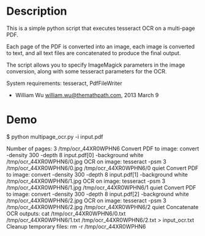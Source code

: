 Description
===============

This is a simple python script that executes tesseract OCR on a multi-page PDF. 

Each page of the PDF is converted into an image, each image is converted to text, and all text files are concatenated to produce the final output.

The script allows you to specify ImageMagick parameters in the image conversion, along with some tesseract parameters for the OCR.

System requirements: tesseract, PdfFileWriter 

- William Wu <william.wu@themathpath.com>, 2013 March 9 


Demo
===============

$ python multipage_ocr.py -i input.pdf 

Number of pages: 3
/tmp/ocr_44XR0WPHN6
Convert PDF to image: convert -density 300 -depth 8 input.pdf[0] -background white /tmp/ocr_44XR0WPHN6/0.jpg
OCR on image: tesseract -psm 3 /tmp/ocr_44XR0WPHN6/0.jpg /tmp/ocr_44XR0WPHN6/0 quiet
Convert PDF to image: convert -density 300 -depth 8 input.pdf[1] -background white /tmp/ocr_44XR0WPHN6/1.jpg
OCR on image: tesseract -psm 3 /tmp/ocr_44XR0WPHN6/1.jpg /tmp/ocr_44XR0WPHN6/1 quiet
Convert PDF to image: convert -density 300 -depth 8 input.pdf[2] -background white /tmp/ocr_44XR0WPHN6/2.jpg
OCR on image: tesseract -psm 3 /tmp/ocr_44XR0WPHN6/2.jpg /tmp/ocr_44XR0WPHN6/2 quiet
Concatenate OCR outputs: cat /tmp/ocr_44XR0WPHN6/0.txt /tmp/ocr_44XR0WPHN6/1.txt /tmp/ocr_44XR0WPHN6/2.txt > input_ocr.txt
Cleanup temporary files: rm -r /tmp/ocr_44XR0WPHN6